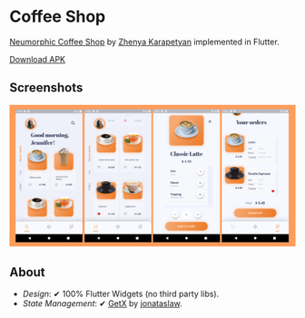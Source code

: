 # Coffee Shop

[Neumorphic Coffee Shop](https://dribbble.com/shots/10114826-Nneumorphic-app-template-XD-Freebie) by [Zhenya Karapetyan](https://dribbble.com/jenkarapetyan) implemented in Flutter.

[Download APK](https://github.com/kylekun/coffee-shop/raw/master/apk/coffee_shop.apk)

## Screenshots
![alt text](https://github.com/kylekun/coffee-shop/blob/master/screenshots/screenshots.png)

## About 
- *Design*: ✔ 100% Flutter Widgets (no third party libs).
- *State Management*: ✔ [GetX](https://github.com/jonataslaw/getx) by [jonataslaw](https://github.com/jonataslaw).
